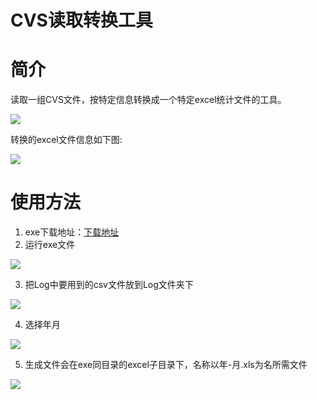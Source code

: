 CVS读取转换工具
======
# 简介
读取一组CVS文件，按特定信息转换成一个特定excel统计文件的工具。

   ![][img1]

转换的excel文件信息如下图:

   ![][img2]

# 使用方法
1) exe下载地址：[下载地址](https://github.com/Cking616/vishay-reader/releases/tag/0.1.0)
2) 运行exe文件

 ![][img3]

3) 把Log中要用到的csv文件放到Log文件夹下

![][img4]

4) 选择年月

![][img5]

5) 生成文件会在exe同目录的excel子目录下，名称以年-月.xls为名所需文件

![][img6]


  [img1]: ./img/1.png
  [img2]: ./img/2.png
  [img3]: ./img/3.png
  [img4]: ./img/4.png
  [img5]: ./img/5.png
  [img6]: ./img/6.png